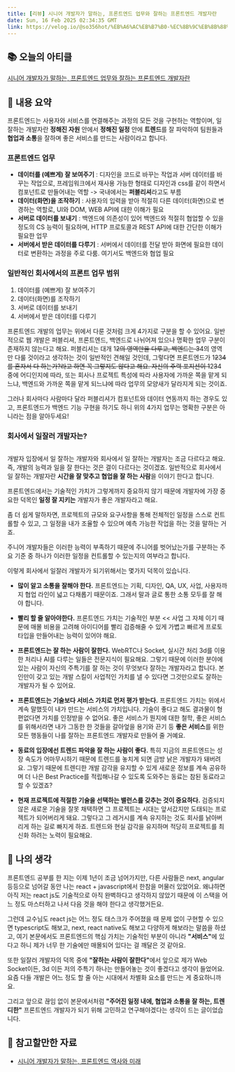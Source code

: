 ```yaml
---
title: [리뷰] 시니어 개발자가 말하는, 프론트엔드 업무와 잘하는 프론트엔드 개발자란
date: Sun, 16 Feb 2025 02:34:35 GMT
link: https://velog.io/@so356hot/%EB%A6%AC%EB%B7%B0-%EC%8B%9C%EB%8B%88%EC%96%B4-%EA%B0%9C%EB%B0%9C%EC%9E%90%EA%B0%80-%EB%A7%90%ED%95%98%EB%8A%94-%ED%94%84%EB%A1%A0%ED%8A%B8%EC%97%94%EB%93%9C-%EC%97%85%EB%AC%B4%EC%99%80-%EC%9E%98%ED%95%98%EB%8A%94-%ED%94%84%EB%A1%A0%ED%8A%B8%EC%97%94%EB%93%9C-%EA%B0%9C%EB%B0%9C%EC%9E%90%EB%9E%80-vcjgp2u9
---
```


<h2 id="📚-오늘의-아티클">📚 오늘의 아티클</h2>
<p><a href="https://yozm.wishket.com/magazine/detail/1294/">시니어 개발자가 말하는, 프론트엔드 업무와 잘하는 프론트엔드 개발자란</a></p>
<h2 id="📖-내용-요약">📖 내용 요약</h2>
<p>프론트엔드는 사용자와 서비스를 연결해주는 과정의 모든 것을 구현하는 역할이며, 
일 잘하는 개발자란 <strong>정해진 자원</strong> 안에서 <strong>정해진 일정</strong> 안에 <strong>트렌드</strong>를 잘 파악하여 팀원들과 <strong>협업과 소통</strong>을 잘하며 좋은 서비스를 만드는 사람이라고 합니다.</p>
<h3 id="프론트엔드-업무">프론트엔드 업무</h3>
<ul>
<li><strong>데이터를 (예쁘게) 잘 보여주기</strong> 
  : 디자인을 코드로 바꾸는 작업과 서버 데이터를 바꾸는 작업으로, 
  프레임워크에서 재사용 가능한 형태로 디자인과 css를 같이 하면서 컴포넌트로 만들어내는 역할
  -&gt; 국내에서는 <strong>퍼블리셔</strong>라고도 부름</li>
<li><strong>데이터(화면)을 조작하기</strong>
  : 사용자의 입력을 받아 적절히 다른 데이터(화면)으로 변경하는 역할로, 
  UI와 DOM, WEB API에 대한 이해가 필요</li>
<li><strong>서버로 데이터를 보내기</strong>
  : 백엔드에 의존성이 있어 백엔드와 적절히 협업할 수 있을 정도의 CS 능력이 필요하며, HTTP 프로토콜과 REST API에 대한 간단한 이해가 필요한 업무</li>
<li><strong>서버에서 받은 데이터를 다루기</strong>
  : 서버에서 데이터를 전달 받아 화면에 필요한 데이터로 변환하는 과정을 주로 다룸. 여기서도 백엔드와 협업 필요</li>
</ul>
<h3 id="일반적인-회사에서의-프론트-업무-범위">일반적인 회사에서의 프론트 업무 범위</h3>
<blockquote>
</blockquote>
<ol>
<li>데이터를 (예쁘게) 잘 보여주기</li>
<li>데이터(화면)를 조작하기</li>
<li>서버로 데이터를 보내기</li>
<li>서버에서 받은 데이터를 다루기</li>
</ol>
<p>프론트엔드 개발의 업무는 위에서 다룬 것처럼 크게 4가지로 구분을 할 수 있어요. 
일반적으로 웹 개발은 퍼블리셔, 프론트엔드, 백엔드로 나뉘어져 있으나 명확한 업무 구분이 존재하지 않는다고 해요. 
퍼블리셔는 대개 1<del>2의 영역만을 다루고, 백엔드는 3</del>4의 영역만 다룰 것이라고 생각하는 것이 일반적인 견해일 것인데, 그렇다면 프론트엔드가 1<del>2</del>3<del>4를 혼자서 다 하는가?라고 하면 꼭 그렇지도 않다고 해요. 자신의 주력 포지션이 1</del>2<del>3</del>4 중에 어디인지에 따라, 또는 회사나 프로젝트 특성에 따라 사용자에 가까운 쪽을 맡게 되느냐, 백엔드와 가까운 쪽을 맡게 되느냐에 따라 업무의 모양새가 달라지게 되는 것이죠.</p>
<p>그러나 회사마다 사람마다 달라 퍼블리셔가 컴포넌트와 데이터 연동까지 하는 경우도 있고, 프론트엔드가 백엔드 기능 구현을 하기도 하니 위의 4가지 업무는 명확한 구분은 아니라는 점을 알아두세요!</p>
<h3 id="회사에서-일잘러-개발자는">회사에서 일잘러 개발자는?</h3>
<p><img alt="" src="https://velog.velcdn.com/images/so356hot/post/8f6b442b-1276-45ea-b19c-6fd076b76508/image.png" /></p>
<p>개발자 입장에서 일 잘하는 개발자와 회사에서 일 잘하는 개발자는 조금 다르다고 해요. 즉, 개발의 능력과 일을 잘 한다는 것은 결이 다르다는 것이겠죠.
일반적으로 회사에서 일 잘하는 개발자란 <strong>시간을 잘 맞추고 협업을 잘 하는 사람</strong>을 이야기 한다고 합니다.</p>
<p>프론트엔드에서는 기술적인 가치가 그렇게까지 중요하지 않기 때문에 개발자에 가장 중요한 덕목인 <strong>일정 잘 지키는</strong> 개발자가 좋은 개발자라고 해요.</p>
<p>좀 더 쉽게 말하자면, 프로젝트의 규모와 요구사항을 통해 전체적인 일정을 스스로 컨트롤할 수 있고, 그 일정을 내가 조율할 수 있으며 예측 가능한 작업을 하는 것을 말하는 거죠. </p>
<p>주니어 개발자들은 이러한 능력이 부족하기 때문에 주니어를 벗어났는가를 구분하는 주요 기준 중 하나가 이러한 일정을 컨트롤할 수 있는지의 여부라고 합니다. </p>
<p>이렇게 회사에서 일잘러 개발자가 되기위해서는 몇가지 덕목이 있습니다. </p>
<ul>
<li><p><strong>많이 알고 소통을 잘해야 한다.</strong> 
프론트엔드는 기획, 디자인, QA, UX, 사업, 사용자까지 협업 라인이 넓고 다채롭기 때문이죠. 그래서 말과 글로 통한 소통 모두를 잘 해야 합니다. </p>
</li>
<li><p><strong>빨리 할 줄 알아야한다.</strong> 
프론트엔드 가치는 기술적인 부분 &lt;&lt; 사업 그 자체
이기 때문에 매몰 비용을 고려해 아이디어를 빨리 검증해줄 수 있게 가볍고 빠르게 프로토타입을 만들어내는 능력이 있어야 해요.</p>
</li>
<li><p><strong>프론트엔드는 잘 하는 사람이 잘한다.</strong>
WebRTC나 Socket, 실시간 처리 3d를 이용한 처리나 AI를 다루는 일들은 전문지식이 필요해요. 
그렇기 때문에 이러한 분야에 있는 사람이 자신의 주특기를 잘 하는 것이 무엇보다 잘하는 개발자라고 합니다. 
본인만이 갖고 있는 개발 스킬이 사업적인 가치를 낼 수 있다면 그것만으로도 잘하는 개발자가 될 수 있어요.</p>
</li>
<li><p><strong>프론트엔드는 기술보다 서비스 가치로 먼저 평가 받는다.</strong>
프론트엔드 가치는 위에서 계속 말했듯이 내가 만드는 서비스의 가치입니다. 
기술이 좋다고 해도 결과물이 형편없다면 가치를 인정받을 수 없어요. 
좋은 서비스가 뭔지에 대한 철학, 좋은 서비스를 위해서라면 내가 그동한 한 것들을 갈아엎을 용기와 끈기 등 <strong>좋은 서비스</strong>를 위한 모든 행동들이 나를 잘하는 프론트엔드 개발자로 만들어 줄 거예요.</p>
</li>
<li><p><strong>동료의 입장에선 트렌드 파악을 잘 하는 사람이 좋다.</strong>
특히 지금의 프론트엔드는 성장 속도가 어마무시하기 때문에 트렌드를 놓치게 되면 금방 낡은 개발자가 돼버려요. 그렇기 때문에 트렌디한 개발 감각을 유지할 수 있게 새로운 정보를 계속 공유하며 더 나은 Best Practice를 적립해나갈 수 있도록 도와주는 동료는 참된 동료라고 할 수 있겠죠?</p>
</li>
<li><p><strong>현재 프로젝트에 적절한 기술을 선택하는 밸런스를 갖추는 것이 중요하다.</strong>
검증되지 않은 새로운 기술을 잘못 채택하면 그 프로젝트는 시대는 앞서갔지만 도태되는 프로젝트가 되어버리게 돼요. 
그렇다고 그 레거시를 계속 유지하는 것도 회사를 낡아버리게 하는 길로 빠지게 하죠. 트렌드와 현실 감각을 유지하며 적당히 프로젝트를 최신화 하려는 노력이 필요해요.  </p>
</li>
</ul>
<h2 id="🤔-나의-생각">🤔 나의 생각</h2>
<p>프론트엔드 공부를 한 지는 이제 1년이 조금 넘어가지만, 다른 사람들은 next, angular 등등으로 넘어갈 동안 나는 react + javascript에서 한참을 머물러 있었어요. 왜냐하면 아직 저는 react js도 기술적으로 아직 완벽하다고 생각하지 않았기 때문에 이 스택을 어느 정도 마스터하고 나서 다음 것을 해야 한다고 생각했거든요.</p>
<p>그런데 교수님도 react js는 어느 정도 태스크가 주어졌을 때 문제 없이 구현할 수 있으면 typescript도 해보고, next, react native도 해보고 다양하게 해보라는 말씀을 하셨고, 여기 본문에서도 프론트엔드의 핵심 가치는 기술적인 부분이 아니라 <strong>&quot;서비스&quot;</strong>에 있다고 하니 제가 너무 한 기술에만 매몰되어 있다는 걸 깨달은 것 같아요. </p>
<p>또한 일잘러 개발자의 덕목 중에 <strong>&quot;잘하는 사람이 잘한다&quot;</strong>에서 앞으로 제가 Web Socket이든, 3d 이든 저의 주특기 하나는 만들어놓는 것이 좋겠다고 생각이 들었어요.
요즘 다들 개발은 어느 정도 할 줄 아는 시대에서 차별화 요소를 만드는 게 중요하니까요. </p>
<p>그리고 앞으로 끊임 없이 본문에서처럼 <strong>&quot;주어진 일정 내에, 협업과 소통을 잘 하는, 트렌디한&quot;</strong> 프론트엔드 개발자가 되기 위해 고민하고 연구해야겠다는 생각이 드는 글이었습니다. </p>
<h2 id="🔖-참고할만한-자료">🔖 참고할만한 자료</h2>
<ul>
<li><a href="https://yozm.wishket.com/magazine/detail/1289/">시니어 개발자가 말하는, 프론트엔드 역사와 미래</a></li>
</ul>
